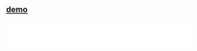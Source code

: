 ## [demo](https://ccowen.github.io/colorTrivia/)

![Color Trivia GIF](assets/colorQuizGIF_randomTiming.gif?raw=true "Title")
